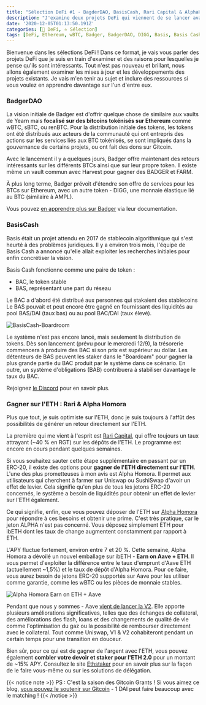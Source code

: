 ```yaml
---
title: "Sélection DeFi #1 - BagderDAO, BasisCash, Rari Capital & AlphaHomora"
description: "J'examine deux projets DeFi qui viennent de se lancer avant de considérer des options pour générer un retour sur ETH."
date: '2020-12-05T01:13:50.191Z'
categories: [🌌 DeFi, ⭐ Sélection]
tags: [DeFi, Ethereum, wBTC, Badger, BadgerDAO, DIGG, Basis, Basis Cash, Rari Capital, Alpha Homora, Earn on ETH, Aave]
---
```


Bienvenue dans les sélections DeFi ! Dans ce format, je vais vous parler des projets DeFi que je suis en train d'examiner et des raisons pour lesquelles je pense qu'ils sont intéressants. Tout n'est pas nouveau et brillant, nous allons également examiner les mises à jour et les développements des projets existants. Je vais m'en tenir au sujet et inclure des ressources si vous voulez en apprendre davantage sur l'un d'entre eux.

### BadgerDAO

La vision initiale de Badger est d'offrir quelque chose de similaire aux vaults de Yearn mais **focalisé sur des bitcoins tokénisés sur Ethereum** comme wBTC, sBTC, ou renBTC. Pour la distribution initiale des tokens, les tokens ont été distribués aux acteurs de la communauté qui ont entrepris des actions sur les services liés aux BTC tokénisés, se sont impliqués dans la gouvernance de certains projets, ou ont fait des dons sur Gitcoin.

Avec le lancement il y a quelques jours, Badger offre maintenant des retours intéressants sur les différents BTCs ainsi que sur leur propre token. Il existe même un vault commun avec Harvest pour gagner des BADGER et FARM.

À plus long terme, Badger prévoit d'étendre son offre de services pour les BTCs sur Ethereum, avec un autre token - DIGG, une monnaie élastique lié au BTC (similaire à AMPL).

Vous pouvez [en apprendre plus sur Badger](https://app.gitbook.com/@badger-finance/s/badger-finance/) via leur documentation.

### BasisCash

Basis était un projet attendu en 2017 de stablecoin algorithmique qui s'est heurté à des problèmes juridiques. Il y a environ trois mois, l'équipe de Basis Cash a annoncé qu'elle allait exploiter les recherches initiales pour enfin concrétiser la vision.

Basis Cash fonctionne comme une paire de token :

* BAC, le token stable
* BAS, représentant une part du réseau

Le BAC a d'abord été distribué aux personnes qui stakaient des stablecoins Le BAS pouvait et peut encore être gagné en fournissant des liquidités au pool BAS/DAI (taux bas) ou au pool BAC/DAI (taux élevé).

![BasisCash-Boardroom](/img/2020/defi-picks-1/bas-boardroom.png)

Le système n'est pas encore lancé, mais seulement la distribution de tokens. Dès son lancement (prévu pour le mercredi 12/9), la trésorerie commencera à produire des BAC si son prix est supérieur au dollar. Les détenteurs de BAS peuvent les staker dans le "Boardoam" pour gagner la plus grande partie du BAC produit par le système dans ce scénario. En outre, un système d'obligations (BAB) contribuera à stabiliser davantage le taux du BAC.

Rejoignez [le Discord](https://discord.gg/wPrmhHDREG) pour en savoir plus.

### Gagner sur l'ETH : Rari & Alpha Homora

Plus que tout, je suis optimiste sur l'ETH, donc je suis toujours à l'affût des possibilités de générer un retour directement sur l'ETH. 

La première qui me vient à l'esprit est [Rari Capital](https://rari.capital/), qui offre toujours un taux attrayant (~40 % en RGT) sur les dépôts de l'ETH. Le programme est encore en cours pendant quelques semaines.

Si vous souhaitez sauter cette étape supplémentaire en passant par un ERC-20, il existe des options pour **gagner de l'ETH directement sur l'ETH**. L'une des plus prometteuses à mon avis est Alpha Homora. Il permet aux utilisateurs qui cherchent à farmer sur Uniswap ou SushiSwap d'avoir un effet de levier. Cela signifie qu'en plus de tous les jetons ERC-20 concernés, le système a besoin de liquidités pour obtenir un effet de levier sur l'ETH également.

Ce qui signifie, enfin, que vous pouvez déposer de l'ETH sur [Alpha Homora](https://homora.alphafinance.io/earn) pour répondre à ces besoins et obtenir une prime. C'est très pratique, car le jeton ALPHA n'est pas concerné. Vous déposez simplement ETH pour ibETH dont les taux de change augmentent constamment par rapport à ETH.

L'APY fluctue fortement, environ entre 7 et 20 %. Cette semaine, Alpha Homora a dévoilé un nouvel emballage sur ibETH - **Earn on Aave + ETH**. Il vous permet d'exploiter la différence entre le taux d'emprunt d'Aave ETH (actuellement ~1,5%) et le taux de dépôt d'Alpha Homora. Pour ce faire, vous aurez besoin de jetons ERC-20 supportés sur Aave pour les utiliser comme garantie, comme les wBTC ou les pièces de monnaie stables.

![Alpha Homora Earn on ETH + Aave](/img/2020/defi-picks-1/alpha-homora-aave.png)

Pendant que nous y sommes - Aave [vient de lancer la V2](https://medium.com/aave/the-aave-protocol-v2-f06f299cee04). Elle apporte plusieurs améliorations significatives, telles que des échanges de collateral, des améliorations des flash, loans et des changements de qualité de vie comme l'optimisation du gaz ou la possibilité de rembourser directement avec le collateral. Tout comme Uniswap, V1 & V2 cohabiteront pendant un certain temps pour une transition en douceur.

Bien sûr, pour ce qui est de gagner de l'argent avec l'ETH, vous pouvez également **combler votre devoir et staker pour l'ETH 2.0** pour un montant de ~15% APY. Consultez le site [Ethstaker](https://www.reddit.com/r/ethstaker/) pour en savoir plus sur la façon de le faire vous-même ou sur les solutions de délégation.

{{< notice note >}}
PS : C'est la saison des Gitcoin Grants ! Si vous aimez ce blog, [vous pouvez le soutenir sur Gitcoin](https://gitcoin.co/grants/811/tokenbrice-shining-light-on-ethereums-defi-en-fr) - 1 DAI peut faire beaucoup avec le matching !
{{< /notice >}}
